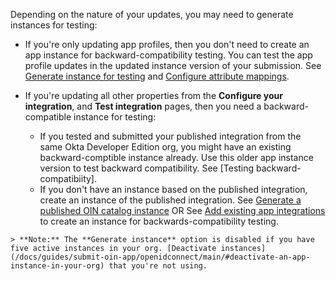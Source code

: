 Depending on the nature of your updates, you may need to generate instances for testing:

   * If you're only updating app profiles, then you don't need to create an app instance for backward-compatibility testing. You can test the app profile updates in the updated instance version of your submission. See [Generate instance for testing](#generate-instances-for-testing) and [Configure attribute mappings](map-profile-attributes).

   * If you're updating all other properties from the **Configure your integration**, and **Test integration** pages, then you need a backward-compatible instance for testing:
      * If you tested and submitted your published integration from the same Okta Developer Edition org, you might have an existing backward-comptible instance already. Use this older app instance version to test backward compatibility. See [Testing backward-compatibiity].
      * If you don't have an instance based on the published integration, create an instance of the published integration. See [Generate a published OIN catalog instance](generate-a-published-oin-catalog-instance) OR See [Add existing app integrations](https://help.okta.com/okta_help.htm?type=oie&id=csh-apps-add-app) to create an instance for backwards-compatibility testing.

    > **Note:** The **Generate instance** option is disabled if you have five active instances in your org. [Deactivate instances](/docs/guides/submit-oin-app/openidconnect/main/#deactivate-an-app-instance-in-your-org) that you're not using.
